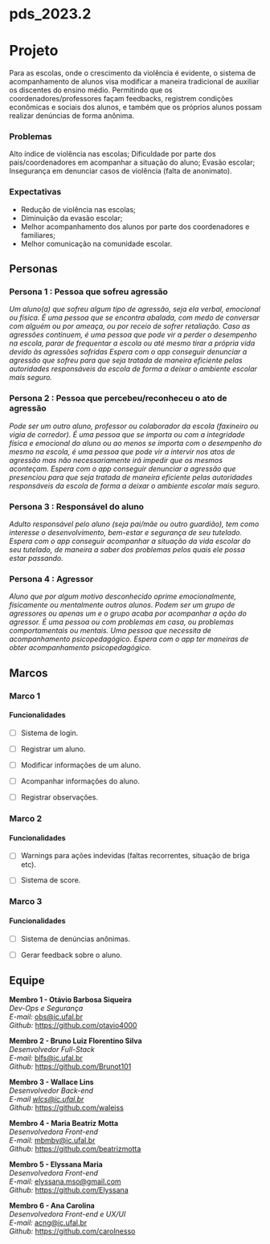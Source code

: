 # pds_2023.2

# Projeto
Para as escolas, onde o crescimento da violência é evidente, o sistema de acompanhamento de alunos visa modificar a maneira tradicional de auxiliar os discentes do ensino médio. Permitindo que os coordenadores/professores façam feedbacks, registrem condições econômicas e sociais dos alunos, e também que os próprios alunos possam realizar denúncias de forma anônima.

### Problemas
Alto índice de violência nas escolas;
Dificuldade por parte dos pais/coordenadores em acompanhar a situação do aluno;
Evasão escolar; 
Insegurança em denunciar casos de violência (falta de anonimato).

### Expectativas
- Redução de violência nas escolas;
- Diminuição da evasão escolar;
- Melhor acompanhamento dos alunos por parte dos coordenadores e familiares;
- Melhor comunicação na comunidade escolar.

## Personas

### Persona 1 : Pessoa que sofreu agressão
*Um aluno(a) que sofreu algum tipo de agressão, seja ela verbal, emocional ou física. É uma pessoa que se encontra abalada, com medo de conversar com alguém ou por ameaça, ou por receio de sofrer retaliação. Caso as agressões continuem, é uma pessoa que pode vir a perder o desempenho na escola, parar de frequentar a escola ou até mesmo tirar a própria vida devido às agressões sofridas*
*Espera com o app conseguir denunciar a agressão que sofreu para que seja tratada de maneira eficiente pelas autoridades responsáveis da escola de forma a deixar o ambiente escolar mais seguro.* 

### Persona 2 : Pessoa que percebeu/reconheceu o ato de agressão
*Pode ser um outro aluno, professor ou colaborador da escola (faxineiro ou vigia de corredor). É uma pessoa que se importa ou com a integridade física e emocional do aluno ou ao menos se importa com o desempenho do mesmo na escola, é uma pessoa que pode vir a intervir nos atos de agressão mas não necessariamente irá impedir que os mesmos aconteçam.*
*Espera com o app conseguir denunciar a agressão que presenciou para que seja tratada de maneira eficiente pelas autoridades responsáveis da escola de forma a deixar o ambiente escolar mais seguro.* 

### Persona 3 : Responsável do aluno
*Adulto responsável pelo aluno (seja pai/mãe ou outro guardião), tem como interesse o desenvolvimento, bem-estar e segurança de seu tutelado.*
*Espera com o app conseguir acompanhar a situação da vida escolar do seu tutelado, de maneira a saber dos problemas pelos quais ele possa estar passando.*

### Persona 4 : Agressor 
*Aluno que por algum motivo desconhecido oprime emocionalmente, fisicamente ou mentalmente outros alunos. Podem ser um grupo de agressores ou apenas um e o grupo acaba por acompanhar a ação do agressor. É uma pessoa ou com problemas em casa, ou problemas comportamentais ou mentais. Uma pessoa que necessita de acompanhamento psicopedagógico.*
*Espera com o app ter maneiras de obter acompanhamento psicopedagógico.* 

## Marcos
### Marco 1

#### Funcionalidades
- [ ] Sistema de login.

- [ ] Registrar um aluno.

- [ ] Modificar informações de um aluno.

- [ ] Acompanhar informações do aluno.

- [ ] Registrar observações.

### Marco 2

#### Funcionalidades
- [ ] Warnings para ações indevidas (faltas recorrentes, situação de briga etc).

- [ ] Sistema de score.

### Marco 3

#### Funcionalidades
- [ ] Sistema de denúncias anônimas.

- [ ] Gerar feedback sobre o aluno.


## Equipe
**Membro 1 - Otávio Barbosa Siqueira**<br />
*Dev-Ops e Segurança*<br />
*E-mail:*  obs@ic.ufal.br<br />
*Github:* https://github.com/otavio4000

**Membro 2 - Bruno Luiz Florentino Silva**<br />
*Desenvolvedor Full-Stack*<br />
*E-mail:* blfs@ic.ufal.br<br />
*Github:* https://github.com/Brunot101

**Membro 3 - Wallace Lins**<br />
*Desenvolvedor Back-end*<br />
*E-mail wlcs@ic.ufal.br*<br />
*Github:* https://github.com/waleiss

**Membro 4 - Maria Beatriz Motta**<br />
*Desenvolvedora Front-end*<br />
*E-mail:* mbmbv@ic.ufal.br<br />
*Github:* https://github.com/beatrizmotta<br />

**Membro 5 - Elyssana Maria**<br />
*Desenvolvedora Front-end*<br />
*E-mail:* elyssana.mso@gmail.com<br />
*Github:* https://github.com/Elyssana

**Membro 6 - Ana Carolina**<br />
*Desenvolvedora Front-end e UX/UI*<br />
*E-mail:* acng@ic.ufal.br<br />
*Github:* https://github.com/carolnesso
